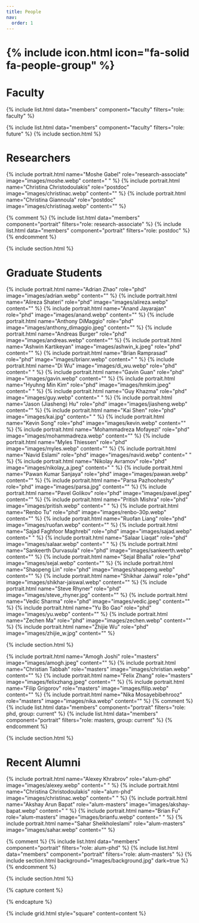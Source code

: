 ```yaml
---
title: People
nav:
  order: 1
---
```


# {% include icon.html icon="fa-solid fa-people-group" %}


# Faculty 
{% include list.html data="members" component="faculty" filters="role: faculty" %}

{% include list.html data="members" component="faculty" filters="role: future" %}
{% include section.html %}

# Researchers

{% include portrait.html name="Moshe Gabel" role="research-associate" image="images/moshe.webp" content=" " %}
{% include portrait.html name="Christina Christodoulakis" role="postdoc" image="images/christinac.webp" content="" %}
{% include portrait.html name="Christina Giannoula" role="postdoc" image="images/christinag.webp" content="" %}

{% comment %}
{% include list.html data="members" component="portrait" filters="role: research-associate" %}
{% include list.html data="members" component="portrait" filters="role: postdoc" %}
{% endcomment %}

{% include section.html %}
# Graduate Students

{% include portrait.html name="Adrian Zhao" role="phd" image="images/adrian.webp" content="" %}
{% include portrait.html name="Alireza Shateri" role="phd" image="images/alireza.webp" content="" %}
{% include portrait.html name="Anand Jayarajan" role="phd" image="images/anand.webp" content="" %}
{% include portrait.html name="Anthony DiMaggio" role="phd" image="images/anthony_dimaggio.jpeg" content="" %}
{% include portrait.html name="Andreas Burger" role="phd" image="images/andreas.webp" content="" %}
{% include portrait.html name="Ashwin Kartikeyan" image="images/ashwin_k.jpeg" role="phd" content="" %}
{% include portrait.html name="Brian Ramprasad" role="phd" image="images/brianr.webp" content=" " %}
{% include portrait.html name="Di Wu" image="images/di_wu.webp" role="phd" content=" " %}
{% include portrait.html name="Gavin Guan" role="phd" image="images/gavin.webp" content="" %}
{% include portrait.html name="Hyuhng Min Kim" role="phd" image="images/hmkim.jpeg" content=" " %}
{% include portrait.html name="Guy Khazma" role="phd" image="images/guy.webp" content=" " %}
{% include portrait.html name="Jason (Jiasheng) Hu" role="phd" image="images/jiasheng.webp" content="" %}
{% include portrait.html name="Kai Shen" role="phd" image="images/kai.jpg" content=" " %}
{% include portrait.html name="Kevin Song" role="phd" image="images/kevin.webp" content="" %}
{% include portrait.html name="Mohammadreza Mofayezi" role="phd" image="images/mohammadreza.webp" content="" %}
{% include portrait.html name="Myles Thiessen" role="phd" image="images/myles.webp" content="" %}
{% include portrait.html name="Navid Eslami" role="phd" image="images/navid.webp" content=" " %}
{% include portrait.html name="Nikolay Avramov" role="phd" image="images/nikolay_a.jpeg" content=" " %}
{% include portrait.html name="Pawan Kumar Sanjaya" role="phd" image="images/pawan.webp" content="" %}
{% include portrait.html name="Parsa Pazhooheshy" role="phd" image="images/parsa.jpg" content="" %}
{% include portrait.html name="Pavel Golikov" role="phd" image="images/pavel.jpeg" content="" %}
{% include portrait.html name="Pritish Mishra" role="phd" image="images/pritish.webp" content=" " %}
{% include portrait.html name="Renbo Tu" role="phd" image="images/renbo-30p.webp" content="" %}
{% include portrait.html name="Ruofan Liang" role="phd" image="images/ruofan.webp" content="" %}
{% include portrait.html name="Sajad Faghfoor Maghrebi" role="phd" image="images/sajad.webp" content=" " %}
{% include portrait.html name="Salaar Liaqat" role="phd" image="images/salaar.webp" content=" " %}
{% include portrait.html name="Sankeerth Durvasula" role="phd" image="images/sankeerth.webp" content="" %}
{% include portrait.html name="Sejal Bhalla" role="phd" image="images/sejal.webp" content="" %}
{% include portrait.html name="Shaopeng Lin" role="phd" image="images/shaopeng.webp" content="" %}
{% include portrait.html name="Shikhar Jaiwal" role="phd" image="images/shikhar-jaiswal.webp" content="" %}
{% include portrait.html name="Steve Rhyner" role="phd" image="images/steve_rhyner.jpg" content="" %}
{% include portrait.html name="Vedic Sharma" role="phd" image="images/vedic.jpeg" content="" %}
{% include portrait.html name="Yu Bo Gao" role="phd" image="images/yu.webp" content="" %}
{% include portrait.html name="Zechen Ma" role="phd" image="images/zechen.webp" content="" %}
{% include portrait.html name="Zhijie Wu" role="phd" image="images/zhijie_w.jpg" content="" %}


{% include section.html %}

{% include portrait.html name="Amogh Joshi" role="masters" image="images/amogh.jpeg" content="" %}
{% include portrait.html name="Christian Tabbah" role="masters" image="images/christian.webp" content="" %}
{% include portrait.html name="Felix Zhang" role="masters" image="images/felixzhang.jpeg" content="" %}
{% include portrait.html name="Filip Grigorov" role="masters" image="images/filip.webp" content="" %}
{% include portrait.html name="Nika Mosayebibehrooz" role="masters" image="images/nika.webp" content="" %}
{% comment %}
{% include list.html data="members" component="portrait" filters="role: phd, group: current" %}
{% include list.html data="members" component="portrait" filters="role: masters, group: current" %}
{% endcomment %}

{% include section.html %}
# Recent Alumni

{% include portrait.html name="Alexey Khrabrov" role="alum-phd" image="images/alexey.webp" content=" " %}
{% include portrait.html name="Christina Christodoulakis" role="alum-phd" image="images/christinac.webp" content=" " %}
{% include portrait.html name="Akshay Arun Bapat" role="alum-masters" image="images/akshay-bapat.webp" content=" " %}
{% include portrait.html name="Brian Fu" role="alum-masters" image="images/brianfu.webp" content=" " %}
{% include portrait.html name="Sahar Sheikholeslami" role="alum-masters" image="images/sahar.webp" content="" %}

{% comment %}
{% include list.html data="members" component="portrait" filters="role: alum-phd" %}
{% include list.html data="members" component="portrait" filters="role: alum-masters" %}
{% include section.html background="images/background.jpg" dark=true %}
{% endcomment %}


{% include section.html %}

{% capture content %}

{% endcapture %}

{% include grid.html style="square" content=content %}
